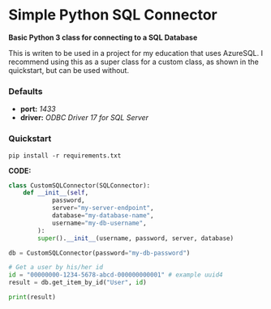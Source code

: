 # Simple Python SQL Connector

__Basic Python 3 class for connecting to a SQL Database__

This is writen to be used in a project for my education that uses AzureSQL.
I recommend using this as a super class for a custom class, as shown in the quickstart, but can be used without.

### Defaults
- __port:__ _1433_
- __driver:__ _ODBC Driver 17 for SQL Server_

### Quickstart
`pip install -r requirements.txt`

__CODE:__
```python
class CustomSQLConnector(SQLConnector):
    def __init__(self,
            password,
            server="my-server-endpoint",
            database="my-database-name",
            username="my-db-username",
        ):
        super().__init__(username, password, server, database)

db = CustomSQLConnector(password="my-db-password")

# Get a user by his/her id
id = "00000000-1234-5678-abcd-000000000001" # example uuid4
result = db.get_item_by_id("User", id)

print(result)
```